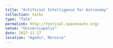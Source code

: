 ```yaml
---
title: "Artificial Intelligence for Astronomy"
collection: talks
type: "Talk"
permalink: http://festival.spacenauts.org/
venue: "Universiapolis"
date: 2017-11-17
location: "Agadir, Morocco"
---
```


